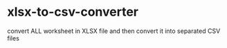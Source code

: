 # xlsx-to-csv-converter
convert ALL worksheet in XLSX file and then convert it into separated CSV files
